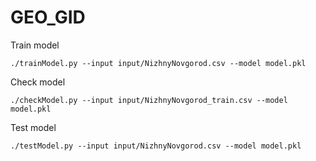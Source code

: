 # GEO_GID

Train model
```
./trainModel.py --input input/NizhnyNovgorod.csv --model model.pkl

```
Check model
```
./checkModel.py --input input/NizhnyNovgorod_train.csv --model model.pkl
```
Test  model
```
./testModel.py --input input/NizhnyNovgorod.csv --model model.pkl
```
